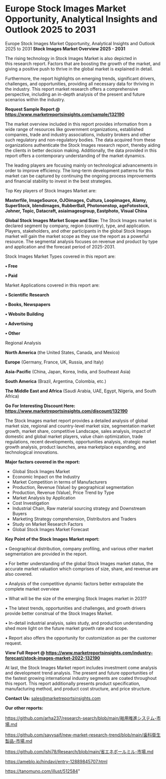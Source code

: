 # Europe Stock Images Market Opportunity, Analytical Insights and Outlook 2025 to 2031
Europe Stock Images Market Opportunity, Analytical Insights and Outlook 2025 to 2031
<Strong> Stock Images Market Overview 2025 - 2031</strong>

The rising technology in Stock Images Market is also depicted in this research report. Factors that are boosting the growth of the market, and giving a positive push to thrive in the global market is explained in detail.

Furthermore, the report highlights on emerging trends, significant drivers, challenges, and opportunities, providing all necessary data for thriving in the industry. This report market research offers a comprehensive perspective, including an in-depth analysis of the present and future scenarios within the industry.

<strong>Request Sample Report @ <a href=https://www.marketreportsinsights.com/sample/132190>https://www.marketreportsinsights.com/sample/132190</a></strong>

The market overview included in this report provides information from a wide range of resources like government organizations, established companies, trade and industry associations, industry brokers and other such regulatory and non-regulatory bodies. The data acquired from these organizations authenticate the Stock Images research report, thereby aiding the clients in better decision making. Additionally, the data provided in this report offers a contemporary understanding of the market dynamics.

The leading players are focusing mainly on technological advancements in order to improve efficiency. The long-term development patterns for this market can be captured by continuing the ongoing process improvements and financial stability to invest in the best strategies.

Top Key players of Stock Images Market are:

<strong>Masterfile, ImageSource, OJOimages, Cultura, Loopimages, Alamy, SuperStock, blendimages, RubberBall, Photononstop, ageFotostock, Johner, Topic, Datacraft, asiaimagesgroup, Eastphoto, Visual China</strong>

<strong><b>Global Stock Images Market Scope and Size:</b></strong>
The Stock Images market is declared segment by company, region (country), type, and application. Players, stakeholders, and other participants in the global Stock Images market will gain the market scope as they use the report as a powerful resource. The segmental analysis focuses on revenue and product by type and application and the forecast period of 2025-2031.

Stock Images Market Types covered in this report are:

<strong>• Free

• Paid</strong>

Market Applications covered in this report are:

<strong>• Scientific Research

• Books, Newspapers

• Website Building

• Advertising

• Other</strong> 

Regional Analysis

<strong>North America</strong> (the United States, Canada, and Mexico)

<strong>Europe</strong> (Germany, France, UK, Russia, and Italy)

<strong>Asia-Pacific</strong> (China, Japan, Korea, India, and Southeast Asia)

<strong>South America</strong> (Brazil, Argentina, Colombia, etc.)

<strong>The Middle East and Africa</strong> (Saudi Arabia, UAE, Egypt, Nigeria, and South Africa)

<strong>Go For Interesting Discount Here: <a href=https://www.marketreportsinsights.com/discount/132190>https://www.marketreportsinsights.com/discount/132190</a></strong>

The Stock Images market report provides a detailed analysis of global market size, regional and country-level market size, segmentation market growth, market share, competitive Landscape, sales analysis, impact of domestic and global market players, value chain optimization, trade regulations, recent developments, opportunities analysis, strategic market growth analysis, product launches, area marketplace expanding, and technological innovations.

<strong><b>Major factors covered in the report:</b></strong>
<ul>
  <li>Global Stock Images Market </li>
  <li>Economic Impact on the Industry</li>
  <li>Market Competition in terms of Manufacturers</li>
  <li>Production, Revenue (Value) by geographical segmentation</li>
  <li>Production, Revenue (Value), Price Trend by Type</li>
  <li>Market Analysis by Application</li>
  <li>Cost Investigation</li>
  <li>Industrial Chain, Raw material sourcing strategy and Downstream Buyers</li>
  <li>Marketing Strategy comprehension, Distributors and Traders</li>
  <li>Study on Market Research Factors</li>
  <li>Global Stock Images Market Forecast</li>
</ul>

<strong><b>Key Point of the Stock Images Market report:</b></strong>

• Geographical distribution, company profiling, and various other market segmentation are provided in the report.

• For better understanding of the global Stock Images market status, the accurate market valuation which comprises of size, share, and revenue are also covered.

• Analysis of the competitive dynamic factors better extrapolate the complete market overview

• What will be the size of the emerging Stock Images market in 2031?

• The latest trends, opportunities and challenges, and growth drivers provide better construal of the Stock Images Market.

• In-detail industrial analysis, sales study, and production understanding shed more light on the future market growth rate and scope.

• Report also offers the opportunity for customization as per the customer request.

<strong><b>View Full Report @ <a href=https://www.marketreportsinsights.com/industry-forecast/stock-images-market-2022-132190>https://www.marketreportsinsights.com/industry-forecast/stock-images-market-2022-132190</a></b></strong>


At last, the Stock Images Market report includes investment come analysis and development trend analysis. The present and future opportunities of the fastest growing international industry segments are coated throughout this report. This report additionally presents product specification, manufacturing method, and product cost structure, and price structure.

<strong>Contact Us:</strong>
sales@marketreportsinsights.com

<strong>Our other reports:</strong>

<a href=https://github.com/arha237/research-search/blob/main/舶用推進システム-市場.md>https://github.com/arha237/research-search/blob/main/舶用推進システム-市場.md</a>

<a href=https://github.com/sayysaif/new-market-research-trend/blob/main/歯科衛生製品-市場.md>https://github.com/sayysaif/new-market-research-trend/blob/main/歯科衛生製品-市場.md</a>

<a href=https://github.com/Ishi78/Research/blob/main/省エネボールミル-市場.md>https://github.com/Ishi78/Research/blob/main/省エネボールミル-市場.md</a>

<a href=https://ameblo.jp/hindavi/entry-12889845707.html>https://ameblo.jp/hindavi/entry-12889845707.html</a>

<a href=https://tanomuno.com/illust/512584>https://tanomuno.com/illust/512584</a>"
